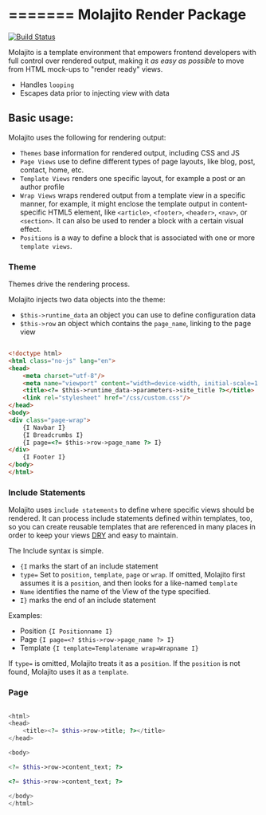 =======
Molajito Render Package
=======

[![Build Status](https://travis-ci.org/Molajo/Render.png?branch=master)](https://travis-ci.org/Molajo/Molajito)

Molajito is a template environment that empowers frontend developers with full control over rendered output, making it
*as easy as possible* to move from HTML mock-ups to "render ready" views.

* Handles `looping`
* Escapes data prior to injecting view with data

## Basic usage:

Molajito uses the following for rendering output:

* `Themes` base information for rendered output, including CSS and JS
* `Page Views` use to define different types of page layouts, like blog, post, contact, home, etc.
* `Template Views` renders one specific layout, for example a post or an author profile
* `Wrap Views` wraps rendered output from a template view in a specific manner, for example, it might
 enclose the template output in content-specific HTML5 element, like `<article>`, `<footer>`, `<header>`,
 `<nav>`, or `<section>`. It can also be used to render a block with a certain visual effect.
 * `Positions` is a way to define a block that is associated with one or more `template views`.


### Theme

Themes drive the rendering process.

Molajito injects two data objects into the theme:
 * `$this->runtime_data` an object you can use to define configuration data
 * `$this->row` an object which contains the `page_name`, linking to the page view

```html

<!doctype html>
<html class="no-js" lang="en">
<head>
    <meta charset="utf-8"/>
    <meta name="viewport" content="width=device-width, initial-scale=1.0"/>
    <title><?= $this->runtime_data->parameters->site_title ?></title>
    <link rel="stylesheet" href="/css/custom.css"/>
</head>
<body>
<div class="page-wrap">
    {I Navbar I}
    {I Breadcrumbs I}
    {I page=<?= $this->row->page_name ?> I}
</div>
    {I Footer I}
</body>
</html>

```

### Include Statements

Molajito uses `include statements` to define where specific views should be rendered. It
 can process include statements defined within templates, too, so you can create reusable templates
  that are referenced in many places in order to keep your views [DRY](http://en.wikipedia.org/wiki/Don%27t_repeat_yourself)
  and easy to maintain.

The Include syntax is simple.
 * `{I` marks the start of an include statement
 * `type=` Set to `position`, `template`, `page` or `wrap`. If omitted, Molajito first assumes it is a `position`, and then looks for a like-named `template`
 * `Name` identifies the name of the View of the type specified.
 * `I}` marks the end of an include statement

Examples:
* Position `{I Positionname I}`
* Page `{I page=<? $this->row->page_name ?> I}`
* Template `{I template=Templatename wrap=Wrapname I}`

 If `type=` is omitted, Molajito treats it as a `position`. If the `position` is not found,
 Molajito uses it as a `template`.


### Page

```php

<html>
<head>
    <title><?= $this->row->title; ?></title>
</head>

<body>

<?= $this->row->content_text; ?>

<?= $this->row->content_text; ?>

</body>
</html>


```


